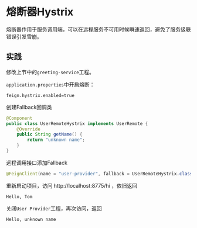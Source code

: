 # 熔断器Hystrix

熔断器作用于服务调用端，可以在远程服务不可用时候瞬速返回，避免了服务级联错误引发雪崩。

## 实践

修改上节中的`greeting-service`工程。

`application.properties`中开启熔断：

```properties
feign.hystrix.enabled=true
```

创建Fallback回调类

```java
@Component
public class UserRemoteHystrix implements UserRemote {
    @Override
    public String getName() {
        return "unknown name";
    }
}
```

远程调用接口添加Fallback

```java
@FeignClient(name = "user-provider", fallback = UserRemoteHystrix.class)
```

重新启动项目，访问 http://localhost:8775/hi ，依旧返回

```
Hello, Tom
```

关闭`User Provider`工程，再次访问，返回

```
Hello, unknown name
```





